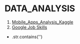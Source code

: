 # DATA_ANALYSIS

1. [Mobile_Apps_Analysis_Kaggle](https://github.com/davidkorea/DATA_ANALYSIS/tree/master/8_Mobile_Apps_Analysis_Kaggle)
2. [Google Job Skills]()
  - .str.contains('')
